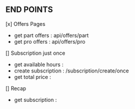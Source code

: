 ## END POINTS

[x] Offers Pages

-   get part offers : api/offers/part
-   get pro offers : api/offers/pro

[] Subscription just once

-   get available hours :
-   create subscription : /subscription/create/once
-   get total price :

[] Recap

-   get subscription :
